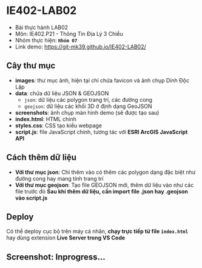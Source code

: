 # IE402-LAB02

- Bài thực hành LAB02
- Môn: IE402.P21 - Thông Tin Địa Lý 3 Chiều
- Nhóm thực hiện: **`Nhóm 07`**
- Link demo: https://git-mk39.github.io/IE402-LAB02/

## Cây thư mục

- **images**: thư mục ảnh, hiện tại chỉ chứa favicon và ảnh chụp Dinh Độc Lập
- **data**: chứa dữ liệu JSON & GEOJSON
  - `json`: dữ liệu các polygon trang trí, các đường cong
  - `geojson`: dữ liệu các khối 3D ở định dạng GeoJSON
- **screenshots**: ảnh chụp màn hình demo (sẽ được tạo sau)
- **index.html**: HTML chính
- **styles.css**: CSS tạo kiểu webpage
- **script.js**: file JavaScript chính, tương tác với **ESRI ArcGIS JavaScript API**

## Cách thêm dữ liệu

- **Với thư mục json**: Chỉ thêm vào có thêm các polygon dạng đặc biệt như đường cong hay mang tính trang trí
- **Với thư mục geojson**: Tạo file GEOJSON mới, thêm dữ liệu vào như các file trước đó
**Sau khi thêm dữ liệu, cần import file .json hay .geojson vào script.js**

## Deploy

Có thể deploy cục bộ trên máy cá nhân, **chạy trực tiếp từ file `index.html`** hay dùng extension **Live Server trong VS Code**

## Screenshot: Inprogress...